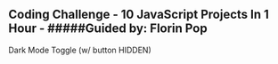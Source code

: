 ## Coding Challenge - 10 JavaScript Projects In 1 Hour - #####Guided by: Florin Pop

Dark Mode Toggle (w/ button HIDDEN)
















































